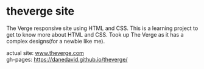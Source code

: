 # theverge site

The Verge responsive site using HTML and CSS. This is a learning project to get to know more about HTML and CSS. Took up The Verge as it has a complex designs(for a newbie like me).  

actual site: www.theverge.com  
gh-pages: https://danedavid.github.io/theverge/
